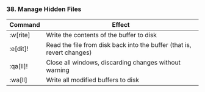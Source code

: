 ### 38. Manage Hidden Files

|Command | Effect|
|--------|-------|
|:w[rite] | Write the contents of the buffer to disk|
|:e[dit]! | Read the file from disk back into the buffer (that is, revert changes)|
|:qa[ll]! | Close all windows, discarding changes without warning|
|:wa[ll]  | Write all modified buffers to disk|
